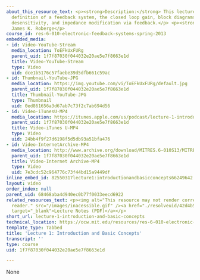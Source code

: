 ```yaml
---
about_this_resource_text: <p><strong>Description:</strong> This lecture covers the
  definition of a feedback system, the closed loop gain, block diagrams, loop transmission,
  desensitivity, and impedance modification via feedback.</p> <p><strong>Instructor:</strong>
  James K. Roberge</p>
course_id: res-6-010-electronic-feedback-systems-spring-2013
embedded_media:
- id: Video-YouTube-Stream
  media_location: ToEFkUxFURg
  parent_uid: 1f7f87030f044032e20ae5e7f8663e1d
  title: Video-YouTube-Stream
  type: Video
  uid: dce1b5176c57faebe39d5dfb661c59ac
- id: Thumbnail-YouTube-JPG
  media_location: https://img.youtube.com/vi/ToEFkUxFURg/default.jpg
  parent_uid: 1f7f87030f044032e20ae5e7f8663e1d
  title: Thumbnail-YouTube-JPG
  type: Thumbnail
  uid: 0ed861656a3d67ab7c73f2c7ab694d56
- id: Video-iTunesU-MP4
  media_location: https://itunes.apple.com/us/podcast/lecture-1-introduction-basic/id649055548?i=159562090&mt=2
  parent_uid: 1f7f87030f044032e20ae5e7f8663e1d
  title: Video-iTunes U-MP4
  type: Video
  uid: 24bb4f9f27d6198f5d5db93a51bfa476
- id: Video-InternetArchive-MP4
  media_location: http://www.archive.org/download/MITRES.6-010S13/MITRES6-010S13_lec01_300k.mp4
  parent_uid: 1f7f87030f044032e20ae5e7f8663e1d
  title: Video-Internet Archive-MP4
  type: Video
  uid: 7e3cdc52c964776c73f44bd15a9449df
inline_embed_id: 82550317lecture1:introductionandbasicconcepts66249642
layout: video
order_index: null
parent_uid: 68468aba4d940ec0b77f0033eecd6922
related_resources_text: <p><img alt="This resource may not render correctly in a screen
  reader." src="/images/inacessible.gif" /><a href="./resolveuid/42d4b52876e631bb576e91fcab4cfc7a"
  target="_blank">Lecture Notes (PDF)</a></p>
short_url: lecture-1-introduction-and-basic-concepts
technical_location: https://ocw.mit.edu/resources/res-6-010-electronic-feedback-systems-spring-2013/course-videos/lecture-1-introduction-and-basic-concepts
template_type: Tabbed
title: 'Lecture 1: Introduction and Basic Concepts'
transcript: ''
type: course
uid: 1f7f87030f044032e20ae5e7f8663e1d

---
```

None
